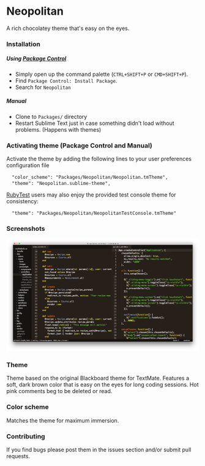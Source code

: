 # Neopolitan
A rich chocolatey theme that's easy on the eyes.

### Installation

##### Using [Package Control](https://sublime.wbond.net/)

+ Simply open up the command palette (`CTRL+SHIFT+P` or `CMD+SHIFT+P`).
+ Find `Package Control: Install Package`.
+ Search for `Neopolitan`

##### Manual

+ Clone to `Packages/` directory
+ Restart Sublime Text just in case something didn't load without problems. (Happens with themes)

### Activating theme (Package Control and Manual)

Activate the theme by adding the following lines to your user preferences configuration file

      "color_scheme": "Packages/Neopolitan/Neopolitan.tmTheme",
      "theme": "Neopolitan.sublime-theme",
      
[RubyTest](https://packagecontrol.io/packages/RubyTest) users may also enjoy the provided test console theme for consistency:

      "theme": "Packages/Neopolitan/NeopolitanTestConsole.tmTheme"
      
### Screenshots

![Neopolitan screenshot](https://raw.githubusercontent.com/daytonn/Neopolitan/master/screenshot.png "Neopolitan screenshot")

### Theme

Theme based on the original Blackboard theme for TextMate. Features a soft, dark brown color that is easy on the eyes for long coding sessions. Hot pink comments beg to be deleted or read.

### Color scheme

Matches the theme for maximum immersion.


### Contributing

If you find bugs please post them in the issues section and/or submit pull requests.
